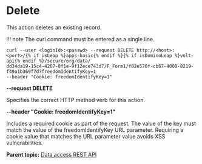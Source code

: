 # Delete 

This action deletes an existing record.

!!! note
    The curl command must be entered as a single line.

```
curl --user <loginId>:<passwd> --request DELETE http://<host>:<port>/{% if isLeap %}apps-basic{% endif %}{% if isDominoLeap %}volt-api{% endif %}/secure/org/data/
dd34da19-15c4-4267-8f1e-9f12ece743d7/F_Form1/f82e576f-cb67-4008-8219-f49a1b369f7d?freedomIdentifyKey=1 
--header "Cookie: freedomIdentifyKey=1"
```

**--request DELETE**

Specifies the correct HTTP method verb for this action.

**--header "Cookie: freedomIdentifyKey=1"**

Includes a required cookie as part of the request. The value of the key must match the value of the freedomIdentifyKey URL parameter. Requiring a cookie value that matches the URL parameter value avoids XSS vulnerabilities.

**Parent topic:** [Data access REST API](ref_data_access_rest_api.md)

